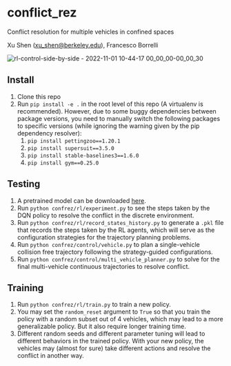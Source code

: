 # conflict_rez
Conflict resolution for multiple vehicles in confined spaces

Xu Shen (xu_shen@berkeley.edu), Francesco Borrelli

![rl-control-side-by-side - 2022-11-01 10-44-17 00_00_00-00_00_30](https://user-images.githubusercontent.com/31999415/199302031-47ae6032-ff42-4f83-978f-6d083e58e17c.gif)


## Install
1. Clone this repo
2. Run `pip install -e .` in the root level of this repo (A virtualenv is recommended). However, due to some buggy dependencies between package versions, you need to manually switch the following packages to specific versions (while ignoring the warning given by the pip dependency resolver):
    1. `pip install pettingzoo==1.20.1`
    2. `pip install supersuit==3.5.0`
    3. `pip install stable-baselines3==1.6.0`
    4. `pip install gym==0.25.0`

## Testing
1. A pretrained model can be downloaded [here](https://drive.google.com/file/d/10atWJc3hnfziuEjkJWI-BA6LhUGnzoJr/view?usp=sharing).
2. Run `python confrez/rl/experiment.py` to see the steps taken by the DQN policy to resolve the conflict in the discrete environment.
3. Run `python confrez/rl/record_states_history.py` to generate a `.pkl` file that records the steps taken by the RL agents, which will serve as the configuration strategies for the trajectory planning problems.
4. Run `python confrez/control/vehicle.py` to plan a single-vehicle collision free trajectory following the strategy-guided configurations.
5. Run `python confrez/control/multi_vehicle_planner.py` to solve for the final multi-vehicle continuous trajectories to resolve conflict.

## Training
1. Run `python confrez/rl/train.py` to train a new policy.
2. You may set the `random_reset` argument to `True` so that you train the policy with a random subset out of 4 vehicles, which may lead to a more generalizable policy. But it also require longer training time.
3. Different random seeds and different parameter tuning will lead to different behaviors in the trained policy. With your new policy, the vehicles may (almost for sure) take different actions and resolve the conflict in another way.
